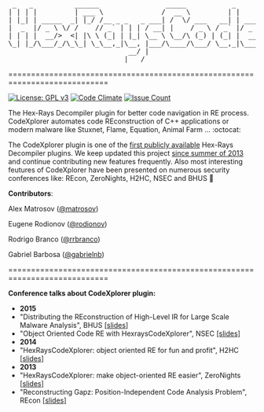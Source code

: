 <pre>
 _   _          ______                _____           _     __   __      _                     
| | | |         | ___ \              /  __ \         | |    \ \ / /     | |                    
| |_| | _____  _| |_/ /__ _ _   _ ___| /  \/ ___   __| | ___ \ V / _ __ | | ___  _ __ ___ _ __ 
|  _  |/ _ \ \/ /    // _` | | | / __| |    / _ \ / _` |/ _ \/   \| '_ \| |/ _ \| '__/ _ \ '__|
| | | |  __/>  <| |\ \ (_| | |_| \__ \ \__/\ (_) | (_| |  __/ /^\ \ |_) | | (_) | | |  __/ |   
\_| |_/\___/_/\_\_| \_\__,_|\__, |___/\____/\___/ \__,_|\___\/   \/ .__/|_|\___/|_|  \___|_|   
                             __/ |                                | |                          
                            |___/                                 |_|</pre>
============================================================================

[![License: GPL v3](https://img.shields.io/badge/License-GPL%20v3-blue.svg)](http://www.gnu.org/licenses/gpl-3.0)
[![Code Climate](https://codeclimate.com/github/REhints/HexRaysCodeXplorer/badges/gpa.svg)](https://codeclimate.com/github/REhints/HexRaysCodeXplorer)
[![Issue Count](https://codeclimate.com/github/REhints/HexRaysCodeXplorer/badges/issue_count.svg)](https://codeclimate.com/github/REhints/HexRaysCodeXplorer)

The Hex-Rays Decompiler plugin for better code navigation in RE process. CodeXplorer automates code REconstruction of C++ applications or modern malware like Stuxnet, Flame, Equation, Animal Farm ... :octocat:

The CodeXplorer plugin is one of the [first publicly available](https://www.hex-rays.com/products/decompiler/manual/third_party.shtml) Hex-Rays Decompiler plugins. We keep updated this project [since summer of 2013](https://www.hex-rays.com/contests/2013/) and continue contributing new features frequently. Also most interesting feutures of CodeXplorer have been presented on numerous security conferences like: REcon, ZeroNights, H2HC, NSEC and BHUS :space_invader:

__Contributors__: 

Alex Matrosov ([@matrosov](https://github.com/matrosov))

Eugene Rodionov ([@rodionov](https://github.com/rodionov)) 

Rodrigo Branco ([@rrbranco](https://github.com/rrbranco))

Gabriel Barbosa ([@gabrielnb](https://github.com/gabrielnb))

============================================================================

__Conference talks about CodeXplorer plugin:__
* **2015**
 * "Distributing the REconstruction of High-Level IR for Large Scale Malware Analysis", BHUS [[slides]](https://github.com/REhints/Publications/blob/master/Conferences/BH'2015/BH_2015.pdf) 
 * "Object Oriented Code RE with HexraysCodeXplorer", NSEC [[slides]](https://github.com/REhints/Publications/raw/master/Conferences/Nsec'2015/nsec_2015.pdf)
* **2014**
 * "HexRaysCodeXplorer: object oriented RE for fun and profit", H2HC [[slides]](https://github.com/REhints/Publications/blob/master/Conferences/ZeroNights'2013/ZN_2013_pdf.pdf)
* **2013**
 * "HexRaysCodeXplorer: make object-oriented RE easier", ZeroNights [[slides]](https://github.com/REhints/Publications/blob/master/Conferences/ZeroNights'2013/ZN_2013_pdf.pdf)
 * "Reconstructing Gapz: Position-Independent Code Analysis Problem", REcon [[slides]](https://github.com/REhints/Publications/blob/master/Conferences/RECON'2013/RECON_2013.pdf)
